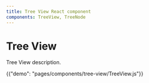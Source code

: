 ```yaml
---
title: Tree View React component
components: TreeView, TreeNode
---
```


# Tree View

<p class="description">Tree View description.</p>

{{"demo": "pages/components/tree-view/TreeView.js"}}
